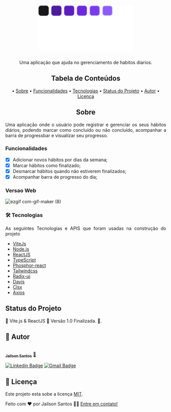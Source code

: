 <h1 align="center"> 
  <img alt="Lins Habits" title="#Lins Habits" src="./src/assets/logo.svg" />
</h1>

<p align="center">Uma aplicação que ajuda no gerenciamento de habitos diarios.</p>

<h2 align="center">Tabela de Conteúdos</h2>
<p align="center">
  • <a href="#sobre">Sobre</a>
  • <a href="#funcionalidades">Funcionalidades</a>
  • <a href="#tecnologias">Tecnologias</a> 
  • <a href="#status">Status do Projeto</a> 
  • <a href="#autor">Autor</a>
  • <a href="#licenca">Licença</a>
</p>

<h2 align="center" id="sobre">Sobre</h2>
<p align="justify">Uma aplicação onde o usuário pode registrar e gerenciar os seus hábitos diários, podendo marcar como concluído ou não concluído, acompanhar a barra de progressbar e visualizar seu progresso.</p>

<h3 align="left" id="funcionalidades">Funcionalidades</h3>

- [x] Adicionar novos hábitos por dias da semana;
- [x] Marcar hábitos como finalizado;
- [x] Desmarcar hábitos quando não estiverem finalizados;
- [x] Acompanhar barra de progresso do dia;

<h3 align="left" id="layout">Versao Web</h3>

![ezgif com-gif-maker (8)](https://user-images.githubusercontent.com/11697713/213918764-ac52d2ce-ae08-4e3b-8588-37e4404119a1.gif)

<h3 align="left" id="tecnologias">🛠 Tecnologias</h3>
<p align="justify">As seguintes Tecnologias e APIS que foram usadas na construção do projeto</p>

- [ViteJs](https://vitejs.dev/)
- [Node.js](https://nodejs.org/en/)
- [ReactJS](https://pt-br.reactjs.org/)
- [TypeScript](https://www.typescriptlang.org/)
- [Phosphor-react](https://phosphoricons.com/)
- [Tailwindcss](https://tailwindcss.com/docs/installation)
- [Radix-ui](https://www.radix-ui.com/docs/primitives/overview/getting-started)
- [Dayjs](https://day.js.org/)
- [Clsx](https://www.npmjs.com/package/clsx)
- [Axios](https://axios-http.com/ptbr/docs/intro)

<h2 align="left" id="status">Status do Projeto</h2>
<p align="left"> 🚧  Vite.js & ReactJS 🚀 Versão 1.0 Finalizada.  🚧.</p>

<h2 align="left" id="autor">🦸 Autor</h2>
<a href="https://github.com/JailsonSantos">
 <img style="border-radius: 50%;" src="https://avatars.githubusercontent.com/u/11697713?s=96&v=4" width="100px;" alt=""/>
 <br />
 <sub><b>Jailson Santos</b></sub></a> <a href="https://www.linkedin.com/in/jailson-santos-726395104/" title="Jailson Santos">🚀</a>
 <br />

[![Linkedin Badge](https://img.shields.io/badge/-Jailson-blue?style=flat-square&logo=Linkedin&logoColor=white&link=https://www.linkedin.com/in/jailson-santos-726395104/)](https://www.linkedin.com/in/jailson-santos-726395104/) 
[![Gmail Badge](https://img.shields.io/badge/-jailson.ads007@gmail.com-c14438?style=flat-square&logo=Gmail&logoColor=white&link=mailto:jailson.ads007@gmail.com)](mailto:jailson.ads007@gmail.com)


<h2 align="left" id="licenca">📝 Licença</h2>

Este projeto esta sobe a licença [MIT](./LICENSE).

Feito com ❤️ por Jailson Santos 👋🏽 [Entre em contato!](https://www.linkedin.com/in/jailson-santos-726395104/)